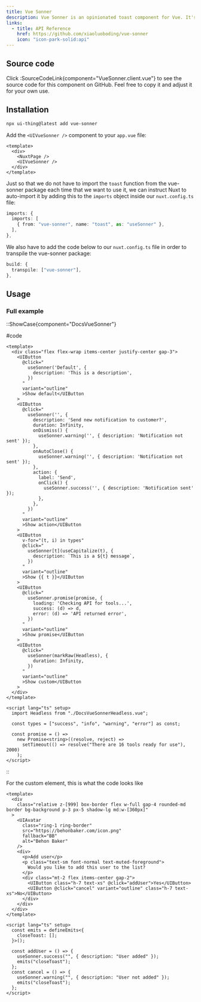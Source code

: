 ```yaml
---
title: Vue Sonner
description: Vue Sonner is an opinionated toast component for Vue. It's customizable, but styled by default. Comes with a swipe to dismiss animation.
links:
  - title: API Reference
    href: https://github.com/xiaoluoboding/vue-sonner
    icon: "icon-park-solid:api"
---
```


## Source code

Click :SourceCodeLink{component="VueSonner.client.vue"} to see the source code for this component on GitHub. Feel free to copy it and adjust it for your own use.

## Installation

```bash
npx ui-thing@latest add vue-sonner
```

Add the `<UIVueSonner />` component to your `app.vue` file:

```vue [app.vue]
<template>
  <div>
    <NuxtPage />
    <UIVueSonner />
  </div>
</template>
```

Just so that we do not have to import the `toast` function from the vue-sonner package each time that we want to use it, we can instruct Nuxt to auto-import it by adding this to the `imports` object inside our `nuxt.config.ts` file:

```ts [nuxt.config.ts]
imports: {
  imports: [
    { from: "vue-sonner", name: "toast", as: "useSonner" },
  ],
},
```

We also have to add the code below to our `nuxt.config.ts` file in order to transpile the vue-sonner package:

```ts [nuxt.config.ts]
build: {
  transpile: ["vue-sonner"],
},
```

## Usage

### Full example

::ShowCase{component="DocsVueSonner"}

#code

```vue [DocsVueSonner.vue]
<template>
  <div class="flex flex-wrap items-center justify-center gap-3">
    <UIButton
      @click="
        useSonner('Default', {
          description: 'This is a description',
        })
      "
      variant="outline"
      >Show default</UIButton
    >
    <UIButton
      @click="
        useSonner('', {
          description: 'Send new notification to customer?',
          duration: Infinity,
          onDismiss() {
            useSonner.warning('', { description: 'Notification not sent' });
          },
          onAutoClose() {
            useSonner.warning('', { description: 'Notification not sent' });
          },
          action: {
            label: 'Send',
            onClick() {
              useSonner.success('', { description: 'Notification sent' });
            },
          },
        })
      "
      variant="outline"
      >Show action</UIButton
    >
    <UIButton
      v-for="(t, i) in types"
      @click="
        useSonner[t](useCapitalize(t), {
          description: `This is a ${t} message`,
        })
      "
      variant="outline"
      >Show {{ t }}</UIButton
    >
    <UIButton
      @click="
        useSonner.promise(promise, {
          loading: 'Checking API for tools...',
          success: (d) => d,
          error: (d) => 'API returned error',
        })
      "
      variant="outline"
      >Show promise</UIButton
    >
    <UIButton
      @click="
        useSonner(markRaw(Headless), {
          duration: Infinity,
        })
      "
      variant="outline"
      >Show custom</UIButton
    >
  </div>
</template>

<script lang="ts" setup>
  import Headless from "./DocsVueSonnerHeadless.vue";

  const types = ["success", "info", "warning", "error"] as const;

  const promise = () =>
    new Promise<string>((resolve, reject) =>
      setTimeout(() => resolve("There are 16 tools ready for use"), 2000)
    );
</script>
```

::

For the custom element, this is what the code looks like

```vue
<template>
  <div
    class="relative z-[999] box-border flex w-full gap-4 rounded-md border bg-background p-3 px-5 shadow-lg md:w-[360px]"
  >
    <UIAvatar
      class="ring-1 ring-border"
      src="https://behonbaker.com/icon.png"
      fallback="BB"
      alt="Behon Baker"
    />
    <div>
      <p>Add user</p>
      <p class="text-sm font-normal text-muted-foreground">
        Would you like to add this user to the list?
      </p>
      <div class="mt-2 flex items-center gap-2">
        <UIButton class="h-7 text-xs" @click="addUser">Yes</UIButton>
        <UIButton @click="cancel" variant="outline" class="h-7 text-xs">No</UIButton>
      </div>
    </div>
  </div>
</template>

<script lang="ts" setup>
  const emits = defineEmits<{
    closeToast: [];
  }>();

  const addUser = () => {
    useSonner.success("", { description: "User added" });
    emits("closeToast");
  };
  const cancel = () => {
    useSonner.warning("", { description: "User not added" });
    emits("closeToast");
  };
</script>
```
